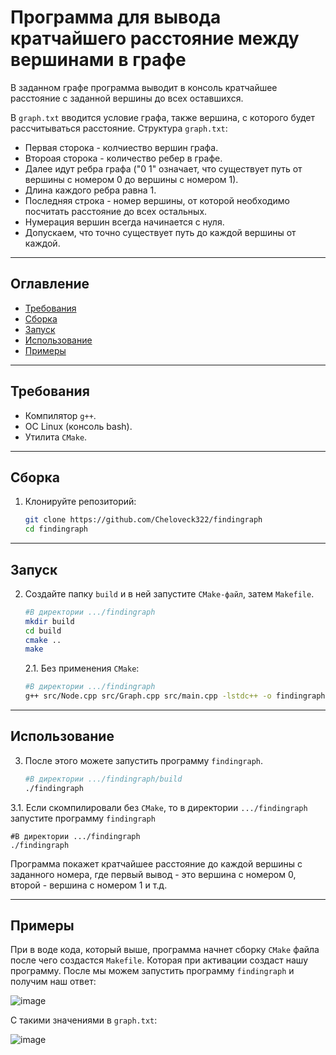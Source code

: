# Программа для вывода кратчайшего расстояние между вершинами в графе

В заданном графе программа выводит в консоль кратчайшее расстояние с заданной вершины до всех оставшихся. 

В `graph.txt` вводится условие графа, также вершина, с которого будет рассчитываться расстояние.
Структура `graph.txt`: 
- Первая сторока - колчиество вершин графа.
- Второая сторока -  количество ребер в графе.
- Далее идут ребра графа ("0 1" означает, что существует путь от вершины с номером 0 до вершины с номером 1).
- Длина каждого ребра равна 1.
- Последняя строка - номер вершины, от которой необходимо посчитать расстояние до всех остальных.
- Нумерация вершин всегда начинается с нуля.
- Допускаем, что точно существует путь до каждой вершины от каждой.

---

## Оглавление

- [Требования](#требования)
- [Сборка](#сборка)
- [Запуск](#запуск)
- [Использование](#использование)
- [Примеры](#примеры)

---

## Требования

- Компилятор `g++`.
- ОС Linux (консоль bash).
- Утилита `CMake`.

---

## Сборка

1. Клонируйте репозиторий:
   ```bash
   git clone https://github.com/Cheloveck322/findingraph
   cd findingraph

---

## Запуск

2. Создайте папку `build` и в ней запустите `CMake-файл`, затем `Makefile`.
   ```bash
   #В директории .../findingraph
   mkdir build
   cd build
   cmake ..
   make
   ```

   2.1. Без применения `CMake`:
   
      ```bash
      #В директории .../findingraph
      g++ src/Node.cpp src/Graph.cpp src/main.cpp -lstdc++ -o findingraph
      ```

---

## Использование

3. После этого можете запустить программу `findingraph`.
   ```bash
   #В директории .../findingraph/build
   ./findingraph

3.1. Если скомпилировали без `CMake`, то в директории `.../findingraph` запустите программу `findingraph`
   ```
   #В директории .../findingraph
   ./findingraph
   ```
Программа покажет кратчайшее расстояние до каждой вершины с заданного номера, где первый вывод - это вершина с номером 0, второй - вершина с номером 1 и т.д.

---

## Примеры

При в воде кода, который выше, программа начнет сборку `CMake` файла после чего создастся `Makefile`. Которая при активации создаст нашу программу. После мы можем запустить программу `findingraph` и получим наш ответ:

![image](https://github.com/user-attachments/assets/e02fbfd7-855c-4157-9ed3-de6145115641)


С такими значениями в `graph.txt`:

![image](https://github.com/user-attachments/assets/f7dbd03c-bb6a-45c9-9f26-aa5383899f3e)


